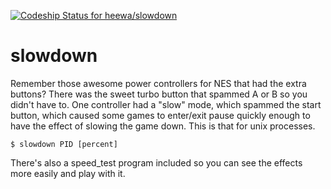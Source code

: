 [ ![Codeship Status for heewa/slowdown](https://www.codeship.io/projects/15228710-4343-0132-296b-3a5cd741d01a/status)](https://www.codeship.io/projects/44629)

slowdown
========

Remember those awesome power controllers for NES that had the extra buttons? There was the sweet turbo button that spammed A or B so you didn't have to. One controller had a "slow" mode, which spammed the start button, which caused some games to enter/exit pause quickly enough to have the effect of slowing the game down. This is that for unix processes.

```
$ slowdown PID [percent]
```

There's also a speed_test program included so you can see the effects more easily and play with it.
